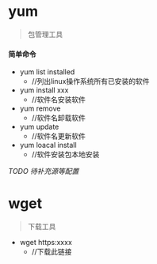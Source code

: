 # yum
> 包管理工具

#### 简单命令
- yum list installed  
	- //列出linux操作系统所有已安装的软件
- yum install  xxx
	- //软件名安装软件
- yum remove   
	- //软件名卸载软件
- yum update  
	- //软件名更新软件
- yum loacal install   
	-  //软件安装包本地安装

*TODO 待补充源等配置*

# wget
> 下载工具
- wget https:xxxx    
	- //下载此链接